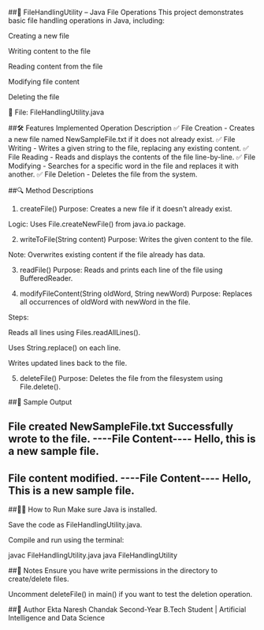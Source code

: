##📄 FileHandlingUtility – Java File Operations
This project demonstrates basic file handling operations in Java, including:

Creating a new file

Writing content to the file

Reading content from the file

Modifying file content

Deleting the file

📁 File: FileHandlingUtility.java

##🛠️ Features Implemented
Operation	Description
✅ File Creation -	Creates a new file named NewSampleFile.txt if it does not already exist.
✅ File Writing - Writes a given string to the file, replacing any existing content.
✅ File Reading  - 	Reads and displays the contents of the file line-by-line.
✅ File Modifying - Searches for a specific word in the file and replaces it with another.
✅ File Deletion - Deletes the file from the system.

##🔍 Method Descriptions
1. createFile()
Purpose: Creates a new file if it doesn't already exist.

Logic: Uses File.createNewFile() from java.io package.

2. writeToFile(String content)
Purpose: Writes the given content to the file.

Note: Overwrites existing content if the file already has data.

3. readFile()
Purpose: Reads and prints each line of the file using BufferedReader.

4. modifyFileContent(String oldWord, String newWord)
Purpose: Replaces all occurrences of oldWord with newWord in the file.

Steps:

Reads all lines using Files.readAllLines().

Uses String.replace() on each line.

Writes updated lines back to the file.

5. deleteFile()
Purpose: Deletes the file from the filesystem using File.delete().

##🧪 Sample Output

File created NewSampleFile.txt
Successfully wrote to the file.
----File Content----
Hello, this is a new sample file.
-----------------
File content modified.
----File Content----
Hello, This is a new sample file.
-----------------

##🧑‍💻 How to Run
Make sure Java is installed.

Save the code as FileHandlingUtility.java.

Compile and run using the terminal:

javac FileHandlingUtility.java
java FileHandlingUtility

##📌 Notes
Ensure you have write permissions in the directory to create/delete files.

Uncomment deleteFile() in main() if you want to test the deletion operation.

##📂 Author
Ekta Naresh Chandak
Second-Year B.Tech Student | Artificial Intelligence and Data Science
